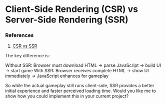 # Client-Side Rendering (CSR) vs Server-Side Rendering (SSR)

### References
1. [CSR vs SSR](https://prismic.io/blog/client-side-vs-server-side-rendering)


The key difference is:

Without SSR: Browser must download HTML → parse JavaScript → build UI → start game
With SSR: Browser receives complete HTML → show UI immediately → JavaScript enhances for gameplay

So while the actual gameplay still runs client-side, SSR provides a better initial experience and faster perceived loading time. Would you like me to show how you could implement this in your current project?